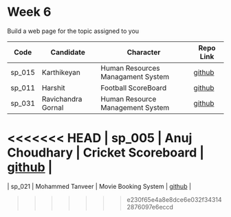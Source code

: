 # Week 6
Build a web page for the topic assigned to you

| Code | Candidate | Character| Repo Link |
| --------- | --------- | ---- | --- |
| sp_015 | Karthikeyan | Human Resources Managament System | [github](https://github.com/karthikeyanranasthala/masai-week-6) |
| sp_011 | Harshit | Football ScoreBoard | [github](https://github.com/harshit860/masai-week-6) |
| sp_031 | Ravichandra Gornal | Human Resource Management System | [github](https://github.com/ravigornal/masai-week-6) |
<<<<<<< HEAD
| sp_005 | Anuj Choudhary | Cricket Scoreboard | [github](https://github.com/choudharyanuj/masai-week-6) |
=======
| sp_021 | Mohammed Tanveer | Movie Booking System | [github](https://github.com/tanveer86/masai-week-6) |

>>>>>>> e230f65e4a8e8dce6e032f343142876097e6eccd
